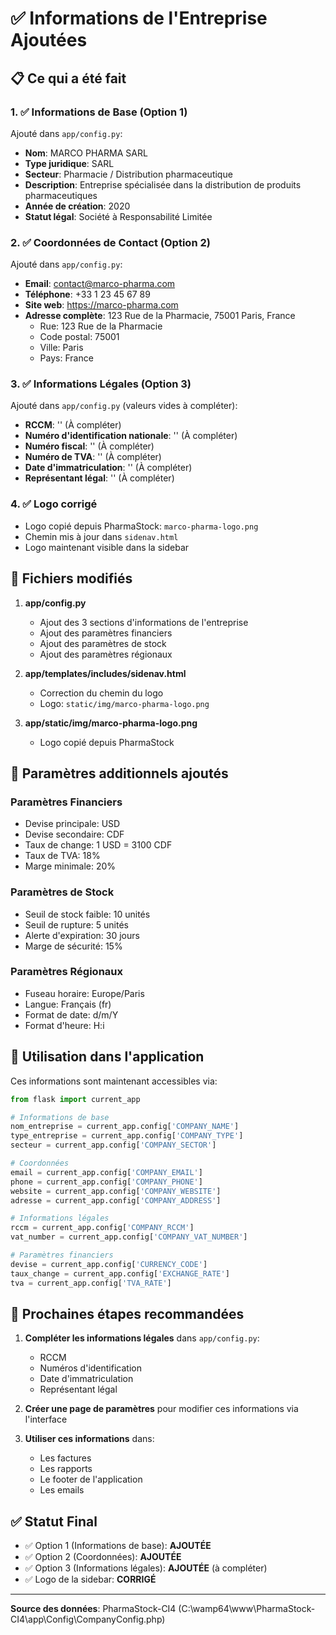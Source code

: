 # ✅ Informations de l'Entreprise Ajoutées

## 📋 Ce qui a été fait

### 1. ✅ **Informations de Base** (Option 1)
Ajouté dans `app/config.py`:
- **Nom**: MARCO PHARMA SARL
- **Type juridique**: SARL
- **Secteur**: Pharmacie / Distribution pharmaceutique
- **Description**: Entreprise spécialisée dans la distribution de produits pharmaceutiques
- **Année de création**: 2020
- **Statut légal**: Société à Responsabilité Limitée

### 2. ✅ **Coordonnées de Contact** (Option 2)
Ajouté dans `app/config.py`:
- **Email**: contact@marco-pharma.com
- **Téléphone**: +33 1 23 45 67 89
- **Site web**: https://marco-pharma.com
- **Adresse complète**: 123 Rue de la Pharmacie, 75001 Paris, France
  - Rue: 123 Rue de la Pharmacie
  - Code postal: 75001
  - Ville: Paris
  - Pays: France

### 3. ✅ **Informations Légales** (Option 3)
Ajouté dans `app/config.py` (valeurs vides à compléter):
- **RCCM**: '' (À compléter)
- **Numéro d'identification nationale**: '' (À compléter)
- **Numéro fiscal**: '' (À compléter)
- **Numéro de TVA**: '' (À compléter)
- **Date d'immatriculation**: '' (À compléter)
- **Représentant légal**: '' (À compléter)

### 4. ✅ **Logo corrigé**
- Logo copié depuis PharmaStock: `marco-pharma-logo.png`
- Chemin mis à jour dans `sidenav.html`
- Logo maintenant visible dans la sidebar

## 📂 Fichiers modifiés

1. **app/config.py**
   - Ajout des 3 sections d'informations de l'entreprise
   - Ajout des paramètres financiers
   - Ajout des paramètres de stock
   - Ajout des paramètres régionaux

2. **app/templates/includes/sidenav.html**
   - Correction du chemin du logo
   - Logo: `static/img/marco-pharma-logo.png`

3. **app/static/img/marco-pharma-logo.png**
   - Logo copié depuis PharmaStock

## 🔧 Paramètres additionnels ajoutés

### Paramètres Financiers
- Devise principale: USD
- Devise secondaire: CDF
- Taux de change: 1 USD = 3100 CDF
- Taux de TVA: 18%
- Marge minimale: 20%

### Paramètres de Stock
- Seuil de stock faible: 10 unités
- Seuil de rupture: 5 unités
- Alerte d'expiration: 30 jours
- Marge de sécurité: 15%

### Paramètres Régionaux
- Fuseau horaire: Europe/Paris
- Langue: Français (fr)
- Format de date: d/m/Y
- Format d'heure: H:i

## 📝 Utilisation dans l'application

Ces informations sont maintenant accessibles via:

```python
from flask import current_app

# Informations de base
nom_entreprise = current_app.config['COMPANY_NAME']
type_entreprise = current_app.config['COMPANY_TYPE']
secteur = current_app.config['COMPANY_SECTOR']

# Coordonnées
email = current_app.config['COMPANY_EMAIL']
phone = current_app.config['COMPANY_PHONE']
website = current_app.config['COMPANY_WEBSITE']
adresse = current_app.config['COMPANY_ADDRESS']

# Informations légales
rccm = current_app.config['COMPANY_RCCM']
vat_number = current_app.config['COMPANY_VAT_NUMBER']

# Paramètres financiers
devise = current_app.config['CURRENCY_CODE']
taux_change = current_app.config['EXCHANGE_RATE']
tva = current_app.config['TVA_RATE']
```

## 🎯 Prochaines étapes recommandées

1. **Compléter les informations légales** dans `app/config.py`:
   - RCCM
   - Numéros d'identification
   - Date d'immatriculation
   - Représentant légal

2. **Créer une page de paramètres** pour modifier ces informations via l'interface

3. **Utiliser ces informations** dans:
   - Les factures
   - Les rapports
   - Le footer de l'application
   - Les emails

## ✅ Statut Final

- ✅ Option 1 (Informations de base): **AJOUTÉE**
- ✅ Option 2 (Coordonnées): **AJOUTÉE**
- ✅ Option 3 (Informations légales): **AJOUTÉE** (à compléter)
- ✅ Logo de la sidebar: **CORRIGÉ**

---

**Source des données**: PharmaStock-CI4 (C:\wamp64\www\PharmaStock-CI4\app\Config\CompanyConfig.php)

